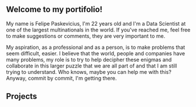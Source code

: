 ## Welcome to my portifolio!
My name is Felipe Paskevicius, I'm 22 years old and I'm a Data Scientist at one of the largest multinationals in the world. If you've reached me, feel free to make suggestions or comments, they are very important to me.

My aspiration, as a professional and as a person, is to make problems that seem difficult, easier. I believe that the world, people and companies have many problems, my role is to try to help decipher these enigmas and collaborate in this larger puzzle that we are all part of and that I am still trying to understand. Who knows, maybe you can help me with this? Anyway, commit by commit, I'm getting there.

## Projects
